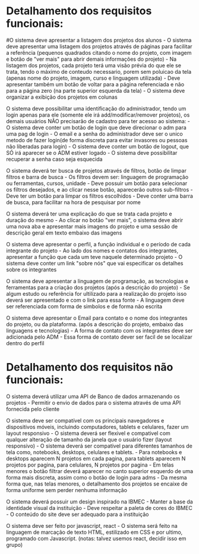 # Detalhamento dos requisitos funcionais:


#O sistema deve apresentar a listagem dos projetos dos alunos
     - O sistema deve apresentar uma listagem dos projetos através de páginas para facilitar a referência (pequenos quadrados citando o nome do projeto, com imagem e botão de "ver mais" para abrir demais informações do projeto)
     - Na listagem dos projetos, cada projeto terá uma visão prévia do que ele se trata, tendo o máximo de conteudo necessario, porem sem poluicao da tela (apenas nome do projeto, imagem, curso e linguagem utilizada)
     - Deve apresentar também um botão de voltar para a página referenciada e não para a página zero (na parte superior esquerda da tela)
     - ⁠O sistema deve organizar a exibição dos projetos em colunas
   
O sistema deve possibilitar uma identificação do administrador, tendo um login apenas para ele (somente ele irá add/modificar/remover projetos), os demais usuários NÃO precisarão de cadastro para ter acesso ao sistema:
     - O sistema deve conter um botão de login que deve direcionar o adm para uma pag de login
     - O email e a senha do administrador deve ser o unico metodo de fazer login(de forma discreta para evitar invasores ou pessoas não liberadas para login)
     - O sistema deve conter um botão de logout, que SÓ irá aparecer se o ADM estiver logado
     - O sistema deve possibilitar recuperar a senha caso seja esquecida
     
O sistema deverá ter busca de projetos através de filtros, botão de limpar filtros e barra de busca
     - Os filtros devem ser: linguagem de programação ou ferramentas, cursos, unidade
     - Deve possuir um botão para selecionar os filtros desejados, e ao clicar nesse botão, aparecerão outros sub-filtros
     - Deve ter um botão para limpar os filtros escolhidos
     - Deve conter uma barra de busca, para facilitar na hora de pesquisar por nome
     
O sistema deverá ter uma explicação do que se trata cada projeto e duração do mesmo
     - Ao clicar no botão "ver mais", o sistema deve abrir uma nova aba e apresentar mais imagens do projeto e uma sessão de descrição geral em texto embaixo das imagens 
     
O sistema deve apresentar o perfil, a função individual e o período de cada integrante do projeto
    - Ao lado dos nomes e contatos dos integrantes, apresentar a função que cada um teve naquele determinado projeto
    - O sistema deve conter um link "sobre nós" que vai especificar os detalhes sobre os integrantes
    
O sistema deve apresentar a linguagem de programação, as tecnologias e ferramentas para a criação dos projetos (após a descrição do projeto)
    - Se algum estudo ou referência for ultilizado para a realização do projeto isso deverá ser apresentado e com o link para essa fonte
    - A linguagem deve ser referenciada com forma de simbolos e de forma não escrita
    
O sistema deve apresentar o Email para contato e o nome dos integrantes do projeto, ou da plataforma. (após a descrição do projeto, embaixo das linguagens e tecnologias)
    - A forma de contato com os integrantes deve ser adicionada pelo ADM 
    - Essa forma de contato dever ser facil de se localizar dentro do perfil

# Detalhamento dos requisitos não funcionais:

O sistema deverá utilizar uma API de Banco de dados armazenando os projetos
      - Permitir o envio de dados para o sistema através de uma API fornecida pelo cliente
      
O sistema deve ser compatível com os principais navegadores e dispositivos móveis, incluindo computadores, tablets e celulares, fazer um layout responsivo
      - O sistema deverá ser flexivel e compativel com qualquer alteração de tamanho da janela que o usuário fizer (layout responsivo)
      - O sistema deverá ser compativel para diferentes tamanhos de tela como, notebooks, desktops, celulares e tablets.
      - Para notebooks e desktops aparecem N projetos em cada pagina, para tablets aparecem N projetos por pagina, para celulares, N projetos por pagina
     - Em telas menores o botão filtrar deverá aparecer no canto superior esquerdo de uma forma mais discreta, assim como o botão de login para adms
     - Da mesma forma que, nas telas menores, o detalhamento dos projetos se encaixe de forma uniforme sem perder nenhuma informação
     
O sistema deverá possuir um design inspirado na IBMEC
      - Manter a base da identidade visual da instituição
      - Deve respeitar a paleta de cores do IBMEC
      - O conteúdo do site deve ser adequado para a instituição    

O sistema deve ser feito por javascript, react
      - O sistema será feito na linguagem de marcação de texto HTML, estilizado em CSS e por ultimo, programado com Javascript. (notas: talvez usemos react, decidir isso em grupo)
